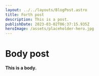 ```yaml
---
layout: ../../layouts/BlogPost.astro
title: Forth post
description: This is a post.
publishDate: 2023-03-02T06:37:15.935Z
heroImage: /assets/placeholder-hero.jpg
---
```

# B﻿ody post



**T﻿his is a body.**